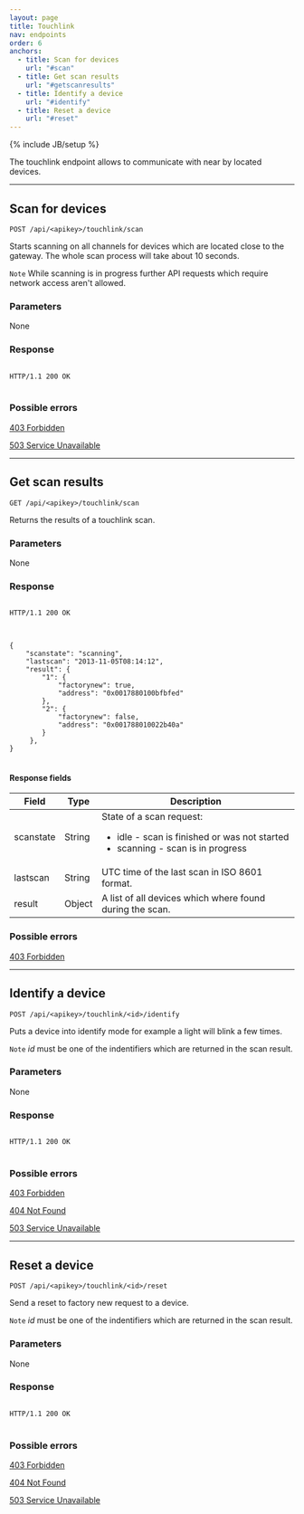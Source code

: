 ```yaml
---
layout: page
title: Touchlink
nav: endpoints
order: 6
anchors:
  - title: Scan for devices
    url: "#scan"
  - title: Get scan results
    url: "#getscanresults"
  - title: Identify a device
    url: "#identify"
  - title: Reset a device
    url: "#reset"
---
```


{% include JB/setup %}

The touchlink endpoint allows to communicate with near by located devices.

------------------------------------------------------

## Scan for devices<a name="scan">&nbsp;</a>

    POST /api/<apikey>/touchlink/scan

Starts scanning on all channels for devices which are located close to the gateway. The whole scan process will take about 10 seconds.

`Note` While scanning is in progress further API requests which require network access aren't allowed.

### Parameters

None

### Response

<pre class="headers">
<code>
HTTP/1.1 200 OK
</code>
</pre>

### Possible errors

[403 Forbidden](/errors#403)

[503 Service Unavailable](/errors#503)

------------------------------------------------------

## Get scan results<a name="getscanresults">&nbsp;</a>

    GET /api/<apikey>/touchlink/scan

Returns the results of a touchlink scan.

### Parameters

None

### Response
<pre class="headers">
<code>
HTTP/1.1 200 OK
</code>
</pre>
<pre class="highlight">
<code>
{
    "scanstate": "scanning",
    "lastscan": "2013-11-05T08:14:12",
    "result": {
        "1": {
            "factorynew": true,
            "address": "0x0017880100bfbfed"
        },
        "2": {
            "factorynew": false,
            "address": "0x001788010022b40a"
        }
     },
}
</code>
</pre>
#### Response fields

<table class="table table-bordered">
    <thead>
        <tr><th>Field</th><th>Type</th><th>Description</th></tr>
    </thead>
    <tbody>
        <tr>
            <td>scanstate</td>
            <td>String</td>
            <td>
                State of a scan request:
                <ul>
                    <li>idle - scan is finished or was not started</li>
                    <li>scanning - scan is in progress</li>
                </ul>
            </td>
        </tr>
        <tr>
            <td>lastscan</td>
            <td>String</td>
            <td>UTC time of the last scan in ISO 8601 format.</td>
        </tr>
        <tr>
            <td>result</td>
            <td>Object</td>
            <td>A list of all devices which where found during the scan.</td>
        </tr>
    </tbody>
</table>

### Possible errors

[403 Forbidden](/errors#403)

------------------------------------------------------

## Identify a device<a name="identify">&nbsp;</a>

    POST /api/<apikey>/touchlink/<id>/identify

Puts a device into identify mode for example a light will blink a few times.

`Note` <i>id</i> must be one of the indentifiers which are returned in the scan result.

### Parameters

None

### Response

<pre class="headers">
<code>
HTTP/1.1 200 OK
</code>
</pre>

### Possible errors

[403 Forbidden](/errors#403)

[404 Not Found](/errors#404)

[503 Service Unavailable](/errors#503)

------------------------------------------------------

## Reset a device<a name="reset">&nbsp;</a>

    POST /api/<apikey>/touchlink/<id>/reset

Send a reset to factory new request to a device.

`Note` <i>id</i> must be one of the indentifiers which are returned in the scan result.

### Parameters

None

### Response

<pre class="headers">
<code>
HTTP/1.1 200 OK
</code>
</pre>

### Possible errors

[403 Forbidden](/errors#403)

[404 Not Found](/errors#404)

[503 Service Unavailable](/errors#503)
